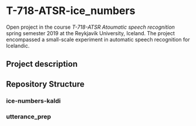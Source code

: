 # T-718-ATSR-ice_numbers

Open project in the course *T-718-ATSR Atoumatic speech recognition* spring semester 2019 at the Reykjavík University, Iceland. The project encompassed a small-scale experiment in automatic speech recognition for Icelandic.


## Project description

## Repository Structure

### ice-numbers-kaldi

### utterance_prep
